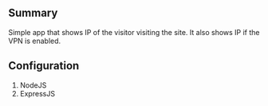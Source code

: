 ## Summary
Simple app that shows IP of the visitor visiting the site. It also shows IP if the VPN is enabled.

## Configuration
1. NodeJS
2. ExpressJS